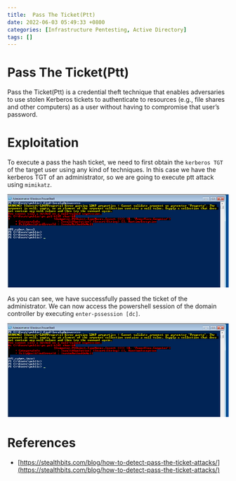 ```yaml
---
title:  Pass The Ticket(Ptt)
date: 2022-06-03 05:49:33 +0800
categories: [Infrastructure Pentesting, Active Directory]
tags: []  
---
```


# Pass The Ticket(Ptt)

Pass the Ticket(Ptt) is a credential theft technique that enables adversaries to use stolen Kerberos tickets to authenticate to resources (e.g., file shares and other computers) as a user without having to compromise that user’s password.

# Exploitation

To execute a pass the hash ticket, we need to first obtain the `kerberos TGT` of the target user using any kind of techniques. In this case we have the kerberos TGT of an administrator, so we are going to execute ptt attack using `mimikatz`.

![pth](https://raw.githubusercontent.com/cyberkhalid/cyberkhalid.github.io/main/assets/img/ipentest/uncd1.png)

As you can see, we have successfully passed the ticket of the administrator. We can now access the powershell session of the domain controller by executing `enter-pssession [dc]`.

![pth](https://raw.githubusercontent.com/cyberkhalid/cyberkhalid.github.io/main/assets/img/ipentest/uncd1.png)


# References

- [https://stealthbits.com/blog/how-to-detect-pass-the-ticket-attacks/](https://stealthbits.com/blog/how-to-detect-pass-the-ticket-attacks/)
